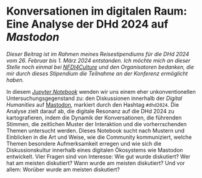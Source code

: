 # Konversationen im digitalen Raum: Eine Analyse der DHd 2024 auf *Mastodon*

*Dieser Beitrag ist im Rahmen meines Reisestipendiums für die DHd 2024 vom 26. Februar bis 1. März 2024 entstanden. Ich möchte mich an dieser Stelle noch einmal bei [*NFDI4Culture*](https://nfdi4culture.de/) und den Organisatoren bedanken, die mir durch dieses Stipendium die Teilnahme an der Konferenz ermöglicht haben.*

In diesem [*Jupyter Notebook*](https://jupyter.org/) wenden wir uns einem eher unkonventionellen Untersuchungsgegenstand zu: den Diskussionen innerhalb der *Digital Humanities* auf [Mastodon](https://mastodon.social/), markiert durch den Hashtag `#dhd2024`. Die Analyse zielt darauf ab, die digitale Resonanz auf die DHd 2024 zu kartografieren, indem die Dynamik der Konversationen, die führenden Stimmen, die zeitlichen Muster der Interaktion und die vorherrschenden Themen untersucht werden. Dieses Notebook sucht nach Mustern und Einblicken in die Art und Weise, wie die Community kommuniziert, welche Themen besondere Aufmerksamkeit erregen und wie sich die Diskussionskultur innerhalb eines digitalen Ökosystems wie Mastodon entwickelt. Vier Fragen sind von Interesse: Wie gut wurde diskutiert? Wer hat am meisten diskutiert? Wann wurde am meisten diskutiert? Und vor allem: Worüber wurde am meisten diskutiert?
